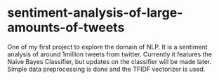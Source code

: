 # sentiment-analysis-of-large-amounts-of-tweets
One of my first project to explore the domain of NLP. It is a sentiment analysis of around 1million tweets from twitter. Currently it features the Naive Bayes Classifier, but updates on the classifier will be made later.
Simple data preprocessing is done and the TFIDF vectorizer is used.
